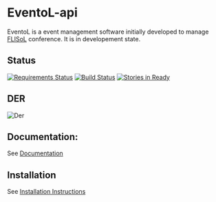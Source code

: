 EventoL-api
===========

EventoL is a event management software initially developed to manage [FLISoL][1] conference.
It is in developement state.

Status
-------
[![Requirements Status](https://requires.io/github/GNUtn/eventoL-api/requirements.svg?branch=master)](https://requires.io/github/GNUtn/eventoL-api/requirements/?branch=master)
[![Build Status](https://travis-ci.org/GNUtn/eventoL-api.svg)](https://travis-ci.org/GNUtn/eventoL-api)
[![Stories in Ready](https://badge.waffle.io/GNUtn/eventoL-api.svg?label=ready&title=Ready)](http://waffle.io/GNUtn/eventoL-api)

DER
---
![Der](http://www.gliffy.com/go/publish/image/9317073/M.png)

Documentation:
--------------
See [Documentation](http://gnutn.github.io/eventoL-api/)

Installation
--------------
See [Installation Instructions](http://gnutn.github.io/eventoL-api/installation/)


  [1]: http://flisol.info/


